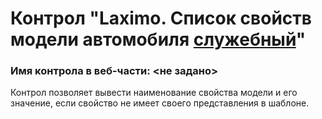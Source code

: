 ﻿---
description: 2.4.9.2
---
# Контрол "Laximo. Список свойств модели автомобиля [служебный](!)"
### Имя контрола в веб-части: <не задано>
Контрол позволяет вывести наименование свойства модели и его значение, если свойство не имеет своего представления в шаблоне.

